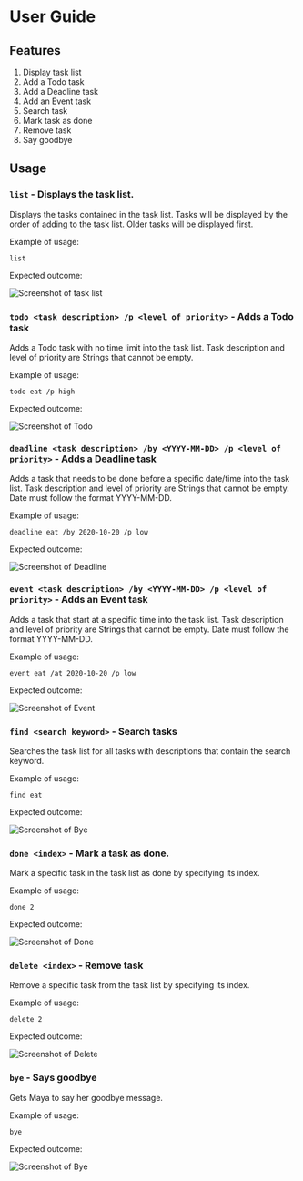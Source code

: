 # User Guide

## Features 

1. Display task list 
1. Add a Todo task
1. Add a Deadline task
1. Add an Event task
1. Search task
1. Mark task as done
1. Remove task
1. Say goodbye


## Usage

### `list` - Displays the task list.

Displays the tasks contained in the task list. Tasks will be displayed by the order of adding to the task list.
Older tasks will be displayed first.

Example of usage: 

`list`

Expected outcome:

![Screenshot of task list](./screenshots/list.png)

### `todo <task description> /p <level of priority>` - Adds a Todo task

Adds a Todo task with no time limit into the task list. 
Task description and level of priority are Strings that cannot be empty.

Example of usage:

`todo eat /p high`

Expected outcome:

![Screenshot of Todo](./screenshots/todo.png)

### `deadline <task description> /by <YYYY-MM-DD> /p <level of priority>` - Adds a Deadline task

Adds a task that needs to be done before a specific date/time into the task list. 
Task description and level of priority are Strings that cannot be empty. Date must follow the format YYYY-MM-DD.

Example of usage:

`deadline eat /by 2020-10-20 /p low`

Expected outcome:

![Screenshot of Deadline](./screenshots/deadline.png)

### `event <task description> /by <YYYY-MM-DD> /p <level of priority>` - Adds an Event task

Adds a task that start at a specific time into the task list.
Task description and level of priority are Strings that cannot be empty. Date must follow the format YYYY-MM-DD.

Example of usage:

`event eat /at 2020-10-20 /p low`

Expected outcome:

![Screenshot of Event](./screenshots/event.png)

### `find <search keyword>` - Search tasks

Searches the task list for all tasks with descriptions that contain the search keyword.

Example of usage:

`find eat`

Expected outcome:

![Screenshot of Bye](./screenshots/find.png)

### `done <index>` - Mark a task as done.

Mark a specific task in the task list as done by specifying its index.

Example of usage:

`done 2`

Expected outcome:

![Screenshot of Done](./screenshots/done.png)

### `delete <index>` - Remove task

Remove a specific task from the task list by specifying its index.

Example of usage:

`delete 2`

Expected outcome:

![Screenshot of Delete](./screenshots/delete.png)

### `bye` - Says goodbye

Gets Maya to say her goodbye message.

Example of usage:

`bye`

Expected outcome:

![Screenshot of Bye](./screenshots/bye.png)



